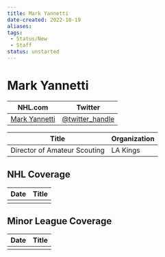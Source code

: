 ```yaml
---
title: Mark Yannetti
date-created: 2022-10-19
aliases: 
tags:
 - Status/New
 - Staff
status: unstarted
---
```


# Mark Yannetti

| NHL.com | Twitter |
| ------- | ------- |
| [Mark Yannetti]() | [@twitter_handle](https://twitter.com/)

| Title                        | Organization |
| ---------------------------- | ------------ |
| Director of Amateur Scouting | LA Kings     | 



## NHL  Coverage
| Date | Title |
| ---- | ----- |
|      |       |



## Minor League Coverage
| Date | Title |
| ---- | ----- |
|      |       |


